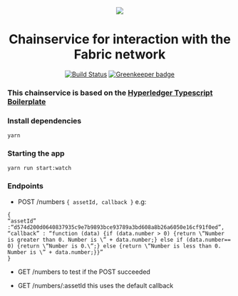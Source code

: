 <center>

![](https://ibb.co/cB4Qce)
# Chainservice for interaction with the Fabric network
[![Build Status](https://travis-ci.org/wearetheledger/hyperledger-typescript-boilerplate.svg?branch=master)](https://travis-ci.org/wearetheledger/hyperledger-typescript-boilerplate) 
[![Greenkeeper badge](https://badges.greenkeeper.io/wearetheledger/hyperledger-typescript-boilerplate.svg)](https://greenkeeper.io/)

</center>

### This chainservice is based on the [Hyperledger Typescript Boilerplate ](https://medium.com/wearetheledger/hyperledger-fabric-typescript-boilerplate-455004d0c6c8)


### Install dependencies
`yarn`
### Starting the app
`yarn run start:watch`

### Endpoints

* POST /numbers `{ assetId, callback }`
e.g: 
```
{
“assetId” :“d574d200d0640837935c9e7b9893bce93789a3bd608a8b26a6050e16cf91f0ed”,
“callback” : “function (data) {if (data.number > 0) {return \“Number is greater than 0. Number is \” + data.number;} else if (data.number== 0) {return \“Number is 0.\“;} else {return \“Number is less than 0. Number is \” + data.number;}}”
}
```
* GET /numbers to test if the POST succeeded

* GET /numbers/:assetId this uses the default callback

